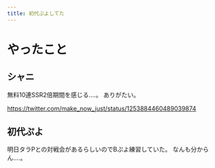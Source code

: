 ```yaml
---
title: 初代ぷよしてた
---
```


# やったこと

## シャニ

無料10連SSR2倍期間を感じる‥‥。
ありがたい。

<https://twitter.com/make_now_just/status/1253884460489039874>

## 初代ぷよ

明日タラPとの対戦会があるらしいのでBぷよ練習していた。
なんも分からん‥‥。
